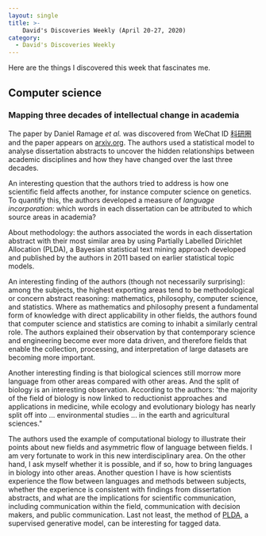```yaml
---
layout: single
title: >- 
    David's Discoveries Weekly (April 20-27, 2020)
category: 
  - David's Discoveries Weekly 
---
```


Here are the things I discovered this week that fascinates me.

## Computer science

### Mapping three decades of intellectual change in academia

The paper by Daniel Ramage *et al.* was discovered from WeChat ID [科研圈](https://mp.weixin.qq.com/s/r7zIR77_XGzuG-9Sa24sdQ) and the paper appears on [arxiv.org](https://arxiv.org/abs/2004.01291). The authors used a statistical model to analyse dissertation abstracts to uncover the hidden relationships between academic disciplines and how they have changed over the last three decades.

An interesting question that the authors tried to address is how one scientific
field affects another, for instance computer science on genetics. To quantify
this, the authors developed a measure of *language incorporation*: which words
in each dissertation can be attributed to which source areas in academia?

About methodology: the authors associated the words in each dissertation
abstract with their most similar area by using Partially Labelled Dirichlet
Allocation (PLDA), a Bayesian statistical text mining approach developed and
published by the authors in 2011 based on earlier statistical topic models.

An interesting finding of the authors (though not necessarily surprising): among
the subjects, the highest exporting areas tend to be methodological or concern
abstract reasoning: mathematics, philosophy, computer science, and statistics.
Where as mathematics and philosophy present a fundamental form of knowledge with
direct applicability in other fields, the authors found that computer science
and statistics are coming to inhabit a similarly central role. The authors
explained their observation by that contemporary science and engineering become
ever more data driven, and therefore fields that enable the collection,
processing, and interpretation of large datasets are becoming more important.

Another interesting finding is that biological sciences still morrow more
language from other areas compared with other areas. And the split of biology is
an interesting observation. According to the authors: 'the majority of the field
of biology is now linked to reductionist approaches and applications in
medicine, while ecology and evolutionary biology has nearly split off into ...
environmental studies ... in the earth and agricultural sciences."

The authors used the example of computational biology to illustrate their points
about new fields and asymmetric flow of language between fields. I am very
fortunate to work in this new interdisciplinary area. On the other hand, I ask
myself whether it is possible, and if so, how to bring languages in biology into
other areas. Another question I have is how scientists experience the flow
between languages and methods between subjects, whether the experience is
consistent with findings from dissertation abstracts, and what are the
implications for scientific communication, including communication within the
field, communication with decision makers, and public communication. Last not
least, the method of [PLDA](https://dl.acm.org/doi/10.1145/2020408.2020481), a
supervised generative model, can be interesting for tagged data. 
